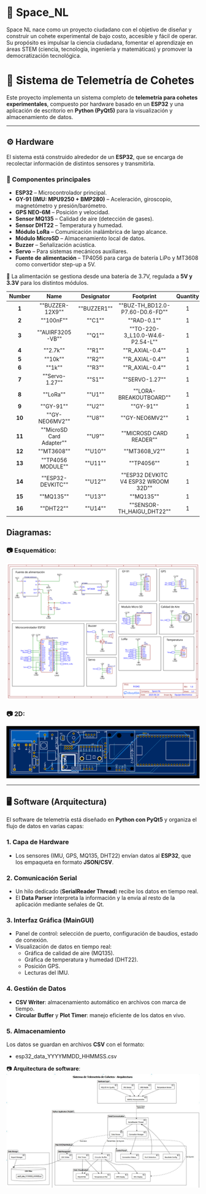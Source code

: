 # 🚀  Space_NL
Space NL nace como un proyecto ciudadano con el objetivo de diseñar y construir un cohete experimental de bajo costo, accesible y fácil de operar. Su propósito es impulsar la ciencia ciudadana, fomentar el aprendizaje en áreas STEM (ciencia, tecnología, ingeniería y matemáticas) y promover la democratización tecnológica.

# 📡 Sistema de Telemetría de Cohetes

Este proyecto implementa un sistema completo de **telemetría para cohetes experimentales**, compuesto por hardware basado en un **ESP32** y una aplicación de escritorio en **Python (PyQt5)** para la visualización y almacenamiento de datos.

---

## ⚙️ Hardware

El sistema está construido alrededor de un **ESP32**, que se encarga de recolectar información de distintos sensores y transmitirla.

### 🔌 Componentes principales
- **ESP32** – Microcontrolador principal.  
- **GY-91 (IMU: MPU9250 + BMP280)** – Aceleración, giroscopio, magnetómetro y presión/barómetro.  
- **GPS NEO-6M** – Posición y velocidad.  
- **Sensor MQ135** – Calidad de aire (detección de gases).  
- **Sensor DHT22** – Temperatura y humedad.  
- **Módulo LoRa** – Comunicación inalámbrica de largo alcance.  
- **Módulo MicroSD** – Almacenamiento local de datos.  
- **Buzzer** – Señalización acústica.  
- **Servo** – Para sistemas mecánicos auxiliares.  
- **Fuente de alimentación** – TP4056 para carga de batería LiPo y MT3608 como convertidor step-up a 5V.  

🔋 La alimentación se gestiona desde una batería de 3.7V, regulada a **5V y 3.3V** para los distintos módulos.




 **Number** | Name                                       | Designator | Footprint                                           | Quantity 
:----------:|:-----------------------------------------------:|:---------------------:|:-------------------------------------------------------------:|:-----------------:
 **1**      | ""BUZZER-12X9""                   | ""BUZZER1""           | ""BUZ-TH_BD12.0-P7.60-D0.6-FD"" | 1                 
 **2**      | ""100nF""                               | ""C1""           | ""RAD-0.1""                                         | 1                 
 **3**      | ""AUIRF3205-VB""                 | ""Q1""           | ""TO-220-3_L10.0-W4.6-P2.54-L"" | 1                 
 **4**      | ""2.7k""                                 | ""R1""           | ""R_AXIAL-0.4""                                 | 1                 
 **5**      | ""10k""                                   | ""R2""           | ""R_AXIAL-0.4""                                 | 1                 
 **6**      | ""1k""                                     | ""R3""           | ""R_AXIAL-0.4""                                 | 1                 
 **7**      | ""Servo-1.27""                     | ""S1""           | ""SERVO-1.27""                                   | 1                 
 **8**      | ""LoRa""                                 | ""U1""           | ""LORA-BREAKOUTBOARD""                   | 1                 
 **9**      | ""GY-91""                               | ""U2""           | ""GY-91""                                             | 1                 
 **10**     | ""GY-NEO6MV2""                     | ""U8""           | ""GY-NEO6MV2""                                   | 1                 
 **11**     | ""MicroSD Card Adapter"" | ""U9""           | ""MICROSD CARD READER""                 | 1                 
 **12**     | ""MT3608""                             | ""U10""         | ""MT3608_V2""                                     | 1                 
 **13**     | ""TP4056 MODULE""               | ""U11""         | ""TP4056""                                           | 1                 
 **14**     | ""ESP32-DEVKITC""               | ""U12""         | ""ESP32 DEVKITC V4 ESP32 WROOM 32D""                          | 1                 
 **15**     | ""MQ135""                               | ""U13""         | ""MQ135""                                             | 1                 
 **16**     | ""DHT22""                               | ""U14""         | ""SENSOR-TH_HAIGU_DHT22""             | 1                 



## Diagramas:

### 📷 **Esquemático**:

![Esquematico](./imagenes/Esquematico.svg)

### 📷 **2D**:

![2D](./imagenes/2D.svg)


---

## 🖥️ Software (Arquitectura)

El software de telemetría está diseñado en **Python con PyQt5** y organiza el flujo de datos en varias capas:

### 1. **Capa de Hardware**
- Los sensores (IMU, GPS, MQ135, DHT22) envían datos al **ESP32**, que los empaqueta en formato **JSON/CSV**.

### 2. **Comunicación Serial**
- Un hilo dedicado (**SerialReader Thread**) recibe los datos en tiempo real.  
- El **Data Parser** interpreta la información y la envía al resto de la aplicación mediante señales de Qt.

### 3. **Interfaz Gráfica (MainGUI)**
- Panel de control: selección de puerto, configuración de baudios, estado de conexión.  
- Visualización de datos en tiempo real:  
  - Gráfica de calidad de aire (MQ135).  
  - Gráfica de temperatura y humedad (DHT22).  
  - Posición GPS.  
  - Lecturas del IMU.

### 4. **Gestión de Datos**
- **CSV Writer**: almacenamiento automático en archivos con marca de tiempo.  
- **Circular Buffer** y **Plot Timer**: manejo eficiente de los datos en vivo.

### 5. **Almacenamiento**
Los datos se guardan en archivos **CSV** con el formato:
- esp32_data_YYYYMMDD_HHMMSS.csv

📷 **Arquitectura de software**:
![Arquitectura](./imagenes/arquitectura.jpg)
